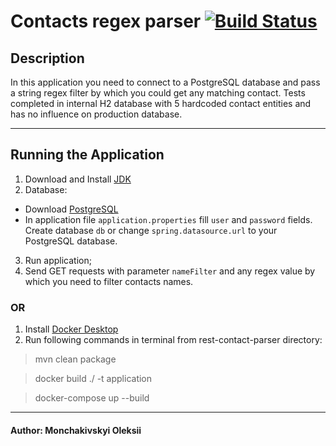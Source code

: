 # Contacts regex parser [![Build Status](https://travis-ci.com/Artificial-Friend/rest-contact-parser.svg?branch=master)](https://travis-ci.com/Artificial-Friend/rest-contact-parser)

## Description

In this application you need to connect to a PostgreSQL database and pass a string regex filter by which you could get any matching contact.
Tests completed in internal H2 database with 5 hardcoded contact entities and has no influence on production database.

***

## Running the Application
1. Download and Install [JDK](https://www.oracle.com/java/technologies/javase-downloads.html)
2. Database:  
  - Download [PostgreSQL](https://www.postgresql.org/download/) 
  - In application file `application.properties` fill `user` and `password` fields. Create database `db` or change `spring.datasource.url` to your PostgreSQL database.
3. Run application;
4. Send GET requests with parameter `nameFilter` and any regex value by which you need to filter contacts names.

### OR

1.  Install [Docker Desktop](https://docs.docker.com/desktop/)
1.  Run following commands in terminal from rest-contact-parser directory: 
  > mvn clean package

  > docker build ./ -t application

  > docker-compose up --build


***
#### Author: Monchakivskyi Oleksii
